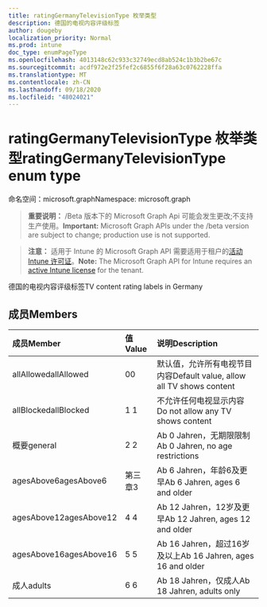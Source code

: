 ```yaml
---
title: ratingGermanyTelevisionType 枚举类型
description: 德国的电视内容评级标签
author: dougeby
localization_priority: Normal
ms.prod: intune
doc_type: enumPageType
ms.openlocfilehash: 4013148c62c933c32749ecd8ab524c1b3b2be67c
ms.sourcegitcommit: acdf972e2f25fef2c6855f6f28a63c0762228ffa
ms.translationtype: MT
ms.contentlocale: zh-CN
ms.lasthandoff: 09/18/2020
ms.locfileid: "48024021"
---
```

# <a name="ratinggermanytelevisiontype-enum-type"></a><span data-ttu-id="8fcc0-103">ratingGermanyTelevisionType 枚举类型</span><span class="sxs-lookup"><span data-stu-id="8fcc0-103">ratingGermanyTelevisionType enum type</span></span>

<span data-ttu-id="8fcc0-104">命名空间：microsoft.graph</span><span class="sxs-lookup"><span data-stu-id="8fcc0-104">Namespace: microsoft.graph</span></span>

> <span data-ttu-id="8fcc0-105">**重要说明：** /Beta 版本下的 Microsoft Graph Api 可能会发生更改;不支持生产使用。</span><span class="sxs-lookup"><span data-stu-id="8fcc0-105">**Important:** Microsoft Graph APIs under the /beta version are subject to change; production use is not supported.</span></span>

> <span data-ttu-id="8fcc0-106">**注意：** 适用于 Intune 的 Microsoft Graph API 需要适用于租户的[活动 Intune 许可证](https://go.microsoft.com/fwlink/?linkid=839381)。</span><span class="sxs-lookup"><span data-stu-id="8fcc0-106">**Note:** The Microsoft Graph API for Intune requires an [active Intune license](https://go.microsoft.com/fwlink/?linkid=839381) for the tenant.</span></span>

<span data-ttu-id="8fcc0-107">德国的电视内容评级标签</span><span class="sxs-lookup"><span data-stu-id="8fcc0-107">TV content rating labels in Germany</span></span>

## <a name="members"></a><span data-ttu-id="8fcc0-108">成员</span><span class="sxs-lookup"><span data-stu-id="8fcc0-108">Members</span></span>
|<span data-ttu-id="8fcc0-109">成员</span><span class="sxs-lookup"><span data-stu-id="8fcc0-109">Member</span></span>|<span data-ttu-id="8fcc0-110">值</span><span class="sxs-lookup"><span data-stu-id="8fcc0-110">Value</span></span>|<span data-ttu-id="8fcc0-111">说明</span><span class="sxs-lookup"><span data-stu-id="8fcc0-111">Description</span></span>|
|:---|:---|:---|
|<span data-ttu-id="8fcc0-112">allAllowed</span><span class="sxs-lookup"><span data-stu-id="8fcc0-112">allAllowed</span></span>|<span data-ttu-id="8fcc0-113">0</span><span class="sxs-lookup"><span data-stu-id="8fcc0-113">0</span></span>|<span data-ttu-id="8fcc0-114">默认值，允许所有电视节目内容</span><span class="sxs-lookup"><span data-stu-id="8fcc0-114">Default value, allow all TV shows content</span></span>|
|<span data-ttu-id="8fcc0-115">allBlocked</span><span class="sxs-lookup"><span data-stu-id="8fcc0-115">allBlocked</span></span>|<span data-ttu-id="8fcc0-116">1 </span><span class="sxs-lookup"><span data-stu-id="8fcc0-116">1</span></span>|<span data-ttu-id="8fcc0-117">不允许任何电视显示内容</span><span class="sxs-lookup"><span data-stu-id="8fcc0-117">Do not allow any TV shows content</span></span>|
|<span data-ttu-id="8fcc0-118">概要</span><span class="sxs-lookup"><span data-stu-id="8fcc0-118">general</span></span>|<span data-ttu-id="8fcc0-119">2 </span><span class="sxs-lookup"><span data-stu-id="8fcc0-119">2</span></span>|<span data-ttu-id="8fcc0-120">Ab 0 Jahren，无期限限制</span><span class="sxs-lookup"><span data-stu-id="8fcc0-120">Ab 0 Jahren, no age restrictions</span></span>|
|<span data-ttu-id="8fcc0-121">agesAbove6</span><span class="sxs-lookup"><span data-stu-id="8fcc0-121">agesAbove6</span></span>|<span data-ttu-id="8fcc0-122">第三章</span><span class="sxs-lookup"><span data-stu-id="8fcc0-122">3</span></span>|<span data-ttu-id="8fcc0-123">Ab 6 Jahren，年龄6及更早</span><span class="sxs-lookup"><span data-stu-id="8fcc0-123">Ab 6 Jahren, ages 6 and older</span></span>|
|<span data-ttu-id="8fcc0-124">agesAbove12</span><span class="sxs-lookup"><span data-stu-id="8fcc0-124">agesAbove12</span></span>|<span data-ttu-id="8fcc0-125">4 </span><span class="sxs-lookup"><span data-stu-id="8fcc0-125">4</span></span>|<span data-ttu-id="8fcc0-126">Ab 12 Jahren，12岁及更早</span><span class="sxs-lookup"><span data-stu-id="8fcc0-126">Ab 12 Jahren, ages 12 and older</span></span>|
|<span data-ttu-id="8fcc0-127">agesAbove16</span><span class="sxs-lookup"><span data-stu-id="8fcc0-127">agesAbove16</span></span>|<span data-ttu-id="8fcc0-128">5 </span><span class="sxs-lookup"><span data-stu-id="8fcc0-128">5</span></span>|<span data-ttu-id="8fcc0-129">Ab 16 Jahren，超过16岁及以上</span><span class="sxs-lookup"><span data-stu-id="8fcc0-129">Ab 16 Jahren, ages 16 and older</span></span>|
|<span data-ttu-id="8fcc0-130">成人</span><span class="sxs-lookup"><span data-stu-id="8fcc0-130">adults</span></span>|<span data-ttu-id="8fcc0-131">6 </span><span class="sxs-lookup"><span data-stu-id="8fcc0-131">6</span></span>|<span data-ttu-id="8fcc0-132">Ab 18 Jahren，仅成人</span><span class="sxs-lookup"><span data-stu-id="8fcc0-132">Ab 18 Jahren, adults only</span></span>|






